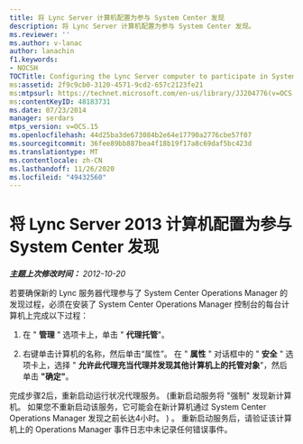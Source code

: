 ```yaml
---
title: 将 Lync Server 计算机配置为参与 System Center 发现
description: 将 Lync Server 计算机配置为参与 System Center 发现。
ms.reviewer: ''
ms.author: v-lanac
author: lanachin
f1.keywords:
- NOCSH
TOCTitle: Configuring the Lync Server computer to participate in System Center discovery
ms:assetid: 2f9c9cb0-3120-4571-9cd2-657c2123fe21
ms:mtpsurl: https://technet.microsoft.com/en-us/library/JJ204776(v=OCS.15)
ms:contentKeyID: 48183731
ms.date: 07/23/2014
manager: serdars
mtps_version: v=OCS.15
ms.openlocfilehash: 44d25ba3de673084b2e64e17790a2776cbe57f07
ms.sourcegitcommit: 36fee89bb887bea4f18b19f17a8c69daf5bc423d
ms.translationtype: MT
ms.contentlocale: zh-CN
ms.lasthandoff: 11/26/2020
ms.locfileid: "49432560"
---
```

# <a name="configuring-the-lync-server-2013-computer-to-participate-in-system-center-discovery"></a>将 Lync Server 2013 计算机配置为参与 System Center 发现

<div data-xmlns="http://www.w3.org/1999/xhtml">

<div class="topic" data-xmlns="http://www.w3.org/1999/xhtml" data-msxsl="urn:schemas-microsoft-com:xslt" data-cs="https://msdn.microsoft.com/">

<div data-asp="https://msdn2.microsoft.com/asp">



</div>

<div id="mainSection">

<div id="mainBody">

<span> </span>

_**主题上次修改时间：** 2012-10-20_

若要确保新的 Lync 服务器代理参与了 System Center Operations Manager 的发现过程，必须在安装了 System Center Operations Manager 控制台的每台计算机上完成以下过程：

1.  在 " **管理** " 选项卡上，单击 " **代理托管**"。

2.  右键单击计算机的名称，然后单击“属性”。 在 " **属性** " 对话框中的 " **安全** " 选项卡上，选择 " **允许此代理充当代理并发现其他计算机上的托管对象**"，然后单击 **"确定"**。

完成步骤2后，重新启动运行状况代理服务。  (重新启动服务将 "强制" 发现新计算机。 如果您不重新启动该服务，它可能会在新计算机通过 System Center Operations Manager 发现之前长达4小时。 ) 。 重新启动服务后，请验证该计算机上的 Operations Manager 事件日志中未记录任何错误事件。

</div>

<span> </span>

</div>

</div>

</div>

